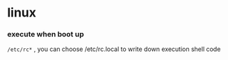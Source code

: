 # linux



### execute when boot up
`/etc/rc*` , you can choose /etc/rc.local to write down execution shell code
